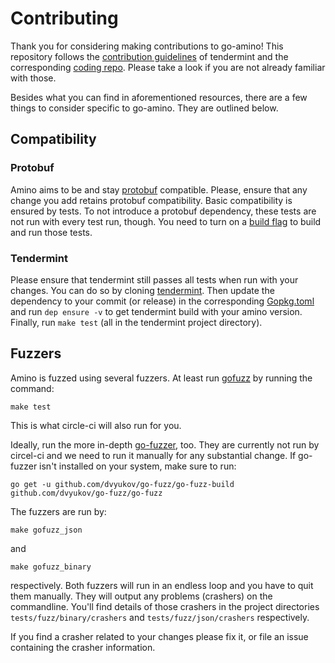 # Contributing

Thank you for considering making contributions to go-amino! This repository follows the [contribution guidelines] of 
tendermint and the corresponding [coding repo]. Please take a look if you are not already familiar with those.

Besides what you can find in aforementioned resources, there are a few things to consider specific to go-amino. 
They are outlined below.

## Compatibility

### Protobuf

Amino aims to be and stay [protobuf] compatible. Please, ensure that any change you add retains protobuf compatibility.
Basic compatibility is ensured by tests. To not introduce a protobuf dependency, these tests are not run with every test 
run, though. You need to turn on a [build flag] to build and run those tests.

### Tendermint

Please ensure that tendermint still passes all tests when run with your changes. You can do so by cloning [tendermint].
Then update the dependency to your commit (or release) in the corresponding [Gopkg.toml] and run `dep ensure -v` to get 
tendermint build with your amino version. Finally, run `make test` (all in the tendermint project directory).


## Fuzzers

Amino is fuzzed using several fuzzers. At least run [gofuzz] by running the command:
```
make test
```
This is what circle-ci will also run for you.
 
Ideally, run the more in-depth [go-fuzzer], too. They are currently not run by circel-ci and we need to run it manually 
for any substantial change.
If go-fuzzer isn't installed on your system, make sure to run:
```
go get -u github.com/dvyukov/go-fuzz/go-fuzz-build github.com/dvyukov/go-fuzz/go-fuzz
```

The fuzzers are run by:
```
make gofuzz_json
```
and
```
make gofuzz_binary
```
respectively. Both fuzzers will run in an endless loop and you have to quit them manually. They will output 
any problems (crashers) on the commandline. You'll find details of those crashers in the project directories 
`tests/fuzz/binary/crashers` and `tests/fuzz/json/crashers` respectively. 

If you find a crasher related to your changes please fix it, or file an issue containing the crasher information.


[contribution guidelines]: https://github.com/tendermint/tendermint/blob/master/CONTRIBUTING.md
[coding repo]: https://github.com/tendermint/coding
[gofuzz]: https://github.com/google/gofuzz
[go-fuzzer]: https://github.com/dvyukov/go-fuzz
[protobuf]: https://developers.google.com/protocol-buffers/
[build flag]: https://github.com/tendermint/go-amino-x/blob/faa6e731944e2b7b6a46ad202902851e8ce85bee/tests/proto3/proto3_compat_test.go#L1
[tendermint]: https://github.com/tendermint/tendermint/
[Gopkg.toml]: https://github.com/tendermint/tendermint/blob/master/Gopkg.toml


